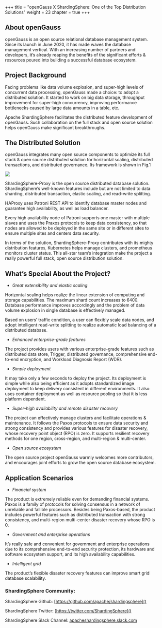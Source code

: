 +++
title = "openGauss X ShardingSphere: One of the Top Distribution Solutions"
weight = 23
chapter = true
+++

## About openGauss

openGauss is an open source relational database management system. Since its launch in June 2020, it has made waves the database management vertical. With an increasing number of partners and developers, it’s already reaping the benefits of the significant efforts & resources poured into building a successful database ecosystem.

## Project Background

Facing problems like data volume explosion, and super-high levels of concurrent data processing, openGauss made a choice: to adopt a distributed solution. It started to work on big data storage, throughput improvement for super-high concurrency, improving performance bottlenecks caused by large data amounts in a table, etc.

Apache ShardingSphere facilitates the distributed feature development of openGauss. Such collaboration on the full stack and open source solution helps openGauss make significant breakthroughs.

## The Distributed Solution

openGauss integrates many open source components to optimize its full stack & open source distributed solution for horizontal scaling, distributed transactions, and distributed governance. Its framework is shown in Fig.1

![](https://shardingsphere.apache.org/blog/img/Blog_23_img_1_The_Structure_of_the_ShardingSphere_openGauss_Distribution_Solution.en.png)

ShardingSphere-Proxy is the open source distributed database solution. ShardingSphere’s well-known features include but are not limited to data sharding, distributed transaction, elastic scaling, and read-write splitting.

HAProxy uses Patroni REST API to identify database master nodes and guarantee high availability, as well as load balancer.

Every high availability node of Patroni supports one master with multiple slaves and uses the Praxos protocols to keep data consistency, so that nodes are allowed to be deployed in the same site or in different sites to ensure multiple sites and centers data security.

In terms of the solution, ShardingSphere-Proxy contributes with its mighty distribution features, Kubernetes helps manage clusters, and prometheus monitors cluster status. This all-star team’s integration make the project a really powerful full stack, open source distribution solution.

## What’s Special About the Project?

* *Great extensibility and elastic scaling*

Horizontal scaling helps realize the linear extension of computing and storage capabilities. The maximum shard count increases to 6400. Database performance improves accordingly and the problem of data volume explosion in single database is effectively managed.

Based on users’ traffic condition, a user can flexibly scale data nodes, and adopt intelligent read-write splitting to realize automatic load balancing of a distributed database.

* *Enhanced enterprise-grade features*

The project provides users with various enterprise-grade features such as distributed data store, Trigger, distributed governance, comprehensive end-to-end encryption, and Workload Diagnosis Report (WDR).

* *Simple deployment*

It may take only a few seconds to deploy the project. Its deployment is simple while also being efficient as it adopts standardized image deployment to keep delivery consistent in different environments. It also uses container deployment as well as resource pooling so that it is less platform dependent.

* *Super-high availability and remote disaster recovery*

The project can effectively manage clusters and facilitate operations & maintenance. It follows the Paxos protocols to ensure data security and strong consistency and provides various features for disaster recovery, whose recovery point object (RPO) is zero. It supports resilient recovery methods for one region, cross-region, and multi-region & multi-center.

* *Open source ecosystem*

The open source project openGauss warmly welcomes more contributors, and encourages joint efforts to grow the open source database ecosystem.

## Application Scenarios

* *Financial system*

The product is extremely reliable even for demanding financial systems. Paxos is a family of protocols for solving consensus in a network of unreliable and fallible processors. Besides being Paxos-based, the product includes powerful features such as distributed transaction with strong consistency, and multi-region multi-center disaster recovery whose RPO is 0.

* *Government and enterprise operations*

It’s really safe and convenient for government and enterprise operations due to its comprehensive end-to-end security protection, its hardware and software ecosystem support, and its high availability capabilities.

* *Intelligent grid*

The product’s flexible disaster recovery features can improve smart grid database scalability.

### ShardingSphere Community:

ShardingSphere Github: [https://github.com/apache/shardingsphere]()

ShardingSphere Twitter: [https://twitter.com/ShardingSphere]()

ShardingSphere Slack Channel: [apacheshardingsphere.slack.com]()



